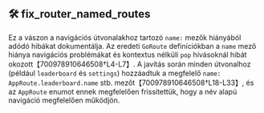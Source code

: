 ## 🛠 fix_router_named_routes

Ez a vászon a navigációs útvonalakhoz tartozó `name:` mezők hiányából adódó hibákat dokumentálja.  Az eredeti `GoRoute` definíciókban a `name` mező hiánya navigációs problémákat és kontextus nélküli `pop` hívásoknál hibát okozott【700978910646508†L4-L7】.  A javítás során minden útvonalhoz (például `leaderboard` és `settings`) hozzáadtuk a megfelelő `name: AppRoute.leaderboard.name` stb. mezőt【700978910646508†L18-L33】, és az `AppRoute` enumot ennek megfelelően frissítettük, hogy a név alapú navigáció megfelelően működjön.
